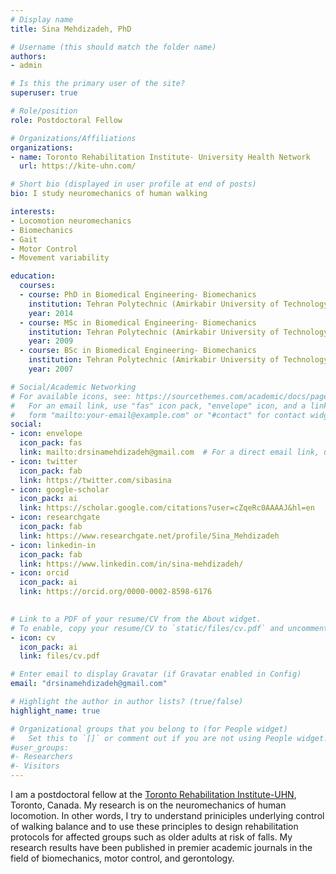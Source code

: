 ```yaml
---
# Display name
title: Sina Mehdizadeh, PhD

# Username (this should match the folder name)
authors:
- admin

# Is this the primary user of the site?
superuser: true

# Role/position
role: Postdoctoral Fellow

# Organizations/Affiliations
organizations:
- name: Toronto Rehabilitation Institute- University Health Network
  url: https://kite-uhn.com/

# Short bio (displayed in user profile at end of posts)
bio: I study neuromechanics of human walking 

interests:
- Locomotion neuromechanics
- Biomechanics
- Gait
- Motor Control
- Movement variability

education:
  courses:
  - course: PhD in Biomedical Engineering- Biomechanics
    institution: Tehran Polytechnic (Amirkabir University of Technology)
    year: 2014
  - course: MSc in Biomedical Engineering- Biomechanics
    institution: Tehran Polytechnic (Amirkabir University of Technology)
    year: 2009
  - course: BSc in Biomedical Engineering- Biomechanics
    institution: Tehran Polytechnic (Amirkabir University of Technology)
    year: 2007

# Social/Academic Networking
# For available icons, see: https://sourcethemes.com/academic/docs/page-builder/#icons
#   For an email link, use "fas" icon pack, "envelope" icon, and a link in the
#   form "mailto:your-email@example.com" or "#contact" for contact widget.
social:
- icon: envelope
  icon_pack: fas
  link: mailto:drsinamehdizadeh@gmail.com  # For a direct email link, use "mailto:test@example.org".
- icon: twitter
  icon_pack: fab
  link: https://twitter.com/sibasina
- icon: google-scholar
  icon_pack: ai
  link: https://scholar.google.com/citations?user=cZqeRc0AAAAJ&hl=en
- icon: researchgate
  icon_pack: fab
  link: https://www.researchgate.net/profile/Sina_Mehdizadeh
- icon: linkedin-in
  icon_pack: fab
  link: https://www.linkedin.com/in/sina-mehdizadeh/
- icon: orcid
  icon_pack: ai
  link: https://orcid.org/0000-0002-8598-6176
  

# Link to a PDF of your resume/CV from the About widget.
# To enable, copy your resume/CV to `static/files/cv.pdf` and uncomment the lines below.
- icon: cv
  icon_pack: ai
  link: files/cv.pdf

# Enter email to display Gravatar (if Gravatar enabled in Config)
email: "drsinamehdizadeh@gmail.com"

# Highlight the author in author lists? (true/false)
highlight_name: true

# Organizational groups that you belong to (for People widget)
#   Set this to `[]` or comment out if you are not using People widget.
#user_groups:
#- Researchers
#- Visitors
---
```


I am a postdoctoral fellow at the <a href="http://www.kite-uhn.com">Toronto Rehabilitation Institute-UHN</a>, Toronto, Canada. My research  is on the neuromechanics of human locomotion. In other words, I try to understand priniciples underlying control of walking balance and to use these principles to design rehabilitation protocols for affected groups such as older adults at risk of falls. My research results have been published in premier academic journals in the field of biomechanics, motor control, and gerontology.